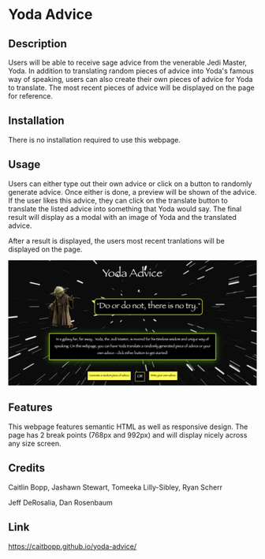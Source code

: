 # Yoda Advice

## Description

Users will be able to receive sage advice from the venerable Jedi Master, Yoda. In addition to translating random pieces of advice into Yoda's famous way of speaking, users can also create their own pieces of advice for Yoda to translate. The most recent pieces of advice will be displayed on the page for reference.

## Installation

There is no installation required to use this webpage.

## Usage

Users can either type out their own advice or click on a button to randomly generate advice. Once either is done, a preview will be shown of the advice. If the user likes this advice, they can click on the translate button to translate the listed advice into something that Yoda would say. The final result will display as a modal with an image of Yoda and the translated advice.

After a result is displayed, the users most recent tranlations will be displayed on the page.

![Yoda Advice](assets/Images/project-screenshot.png)

## Features

This webpage features semantic HTML as well as responsive design. The page has 2 break points (768px and 992px) and will display nicely across any size screen.

## Credits

Caitlin Bopp, Jashawn Stewart, Tomeeka Lilly-Sibley, Ryan Scherr

Jeff DeRosalia, Dan Rosenbaum

## Link

https://caitbopp.github.io/yoda-advice/
